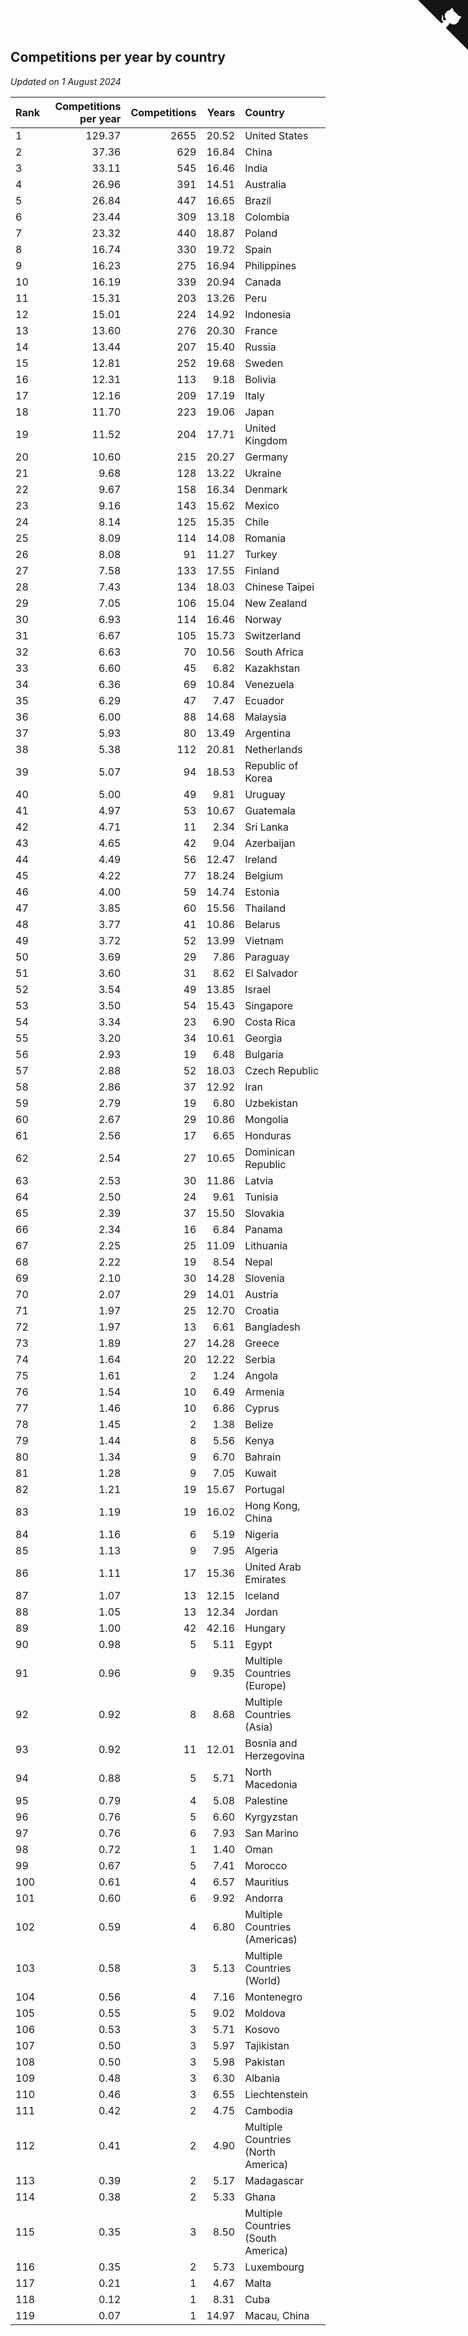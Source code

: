 ## Competitions per year by country

*Updated on  1 August 2024*

| Rank | Competitions per year | Competitions | Years | Country |
| :--- | ---: | ---: | ---: | :--- |
| 1 | 129.37 | 2655 | 20.52 | United States |
| 2 | 37.36 | 629 | 16.84 | China |
| 3 | 33.11 | 545 | 16.46 | India |
| 4 | 26.96 | 391 | 14.51 | Australia |
| 5 | 26.84 | 447 | 16.65 | Brazil |
| 6 | 23.44 | 309 | 13.18 | Colombia |
| 7 | 23.32 | 440 | 18.87 | Poland |
| 8 | 16.74 | 330 | 19.72 | Spain |
| 9 | 16.23 | 275 | 16.94 | Philippines |
| 10 | 16.19 | 339 | 20.94 | Canada |
| 11 | 15.31 | 203 | 13.26 | Peru |
| 12 | 15.01 | 224 | 14.92 | Indonesia |
| 13 | 13.60 | 276 | 20.30 | France |
| 14 | 13.44 | 207 | 15.40 | Russia |
| 15 | 12.81 | 252 | 19.68 | Sweden |
| 16 | 12.31 | 113 | 9.18 | Bolivia |
| 17 | 12.16 | 209 | 17.19 | Italy |
| 18 | 11.70 | 223 | 19.06 | Japan |
| 19 | 11.52 | 204 | 17.71 | United Kingdom |
| 20 | 10.60 | 215 | 20.27 | Germany |
| 21 | 9.68 | 128 | 13.22 | Ukraine |
| 22 | 9.67 | 158 | 16.34 | Denmark |
| 23 | 9.16 | 143 | 15.62 | Mexico |
| 24 | 8.14 | 125 | 15.35 | Chile |
| 25 | 8.09 | 114 | 14.08 | Romania |
| 26 | 8.08 | 91 | 11.27 | Turkey |
| 27 | 7.58 | 133 | 17.55 | Finland |
| 28 | 7.43 | 134 | 18.03 | Chinese Taipei |
| 29 | 7.05 | 106 | 15.04 | New Zealand |
| 30 | 6.93 | 114 | 16.46 | Norway |
| 31 | 6.67 | 105 | 15.73 | Switzerland |
| 32 | 6.63 | 70 | 10.56 | South Africa |
| 33 | 6.60 | 45 | 6.82 | Kazakhstan |
| 34 | 6.36 | 69 | 10.84 | Venezuela |
| 35 | 6.29 | 47 | 7.47 | Ecuador |
| 36 | 6.00 | 88 | 14.68 | Malaysia |
| 37 | 5.93 | 80 | 13.49 | Argentina |
| 38 | 5.38 | 112 | 20.81 | Netherlands |
| 39 | 5.07 | 94 | 18.53 | Republic of Korea |
| 40 | 5.00 | 49 | 9.81 | Uruguay |
| 41 | 4.97 | 53 | 10.67 | Guatemala |
| 42 | 4.71 | 11 | 2.34 | Sri Lanka |
| 43 | 4.65 | 42 | 9.04 | Azerbaijan |
| 44 | 4.49 | 56 | 12.47 | Ireland |
| 45 | 4.22 | 77 | 18.24 | Belgium |
| 46 | 4.00 | 59 | 14.74 | Estonia |
| 47 | 3.85 | 60 | 15.56 | Thailand |
| 48 | 3.77 | 41 | 10.86 | Belarus |
| 49 | 3.72 | 52 | 13.99 | Vietnam |
| 50 | 3.69 | 29 | 7.86 | Paraguay |
| 51 | 3.60 | 31 | 8.62 | El Salvador |
| 52 | 3.54 | 49 | 13.85 | Israel |
| 53 | 3.50 | 54 | 15.43 | Singapore |
| 54 | 3.34 | 23 | 6.90 | Costa Rica |
| 55 | 3.20 | 34 | 10.61 | Georgia |
| 56 | 2.93 | 19 | 6.48 | Bulgaria |
| 57 | 2.88 | 52 | 18.03 | Czech Republic |
| 58 | 2.86 | 37 | 12.92 | Iran |
| 59 | 2.79 | 19 | 6.80 | Uzbekistan |
| 60 | 2.67 | 29 | 10.86 | Mongolia |
| 61 | 2.56 | 17 | 6.65 | Honduras |
| 62 | 2.54 | 27 | 10.65 | Dominican Republic |
| 63 | 2.53 | 30 | 11.86 | Latvia |
| 64 | 2.50 | 24 | 9.61 | Tunisia |
| 65 | 2.39 | 37 | 15.50 | Slovakia |
| 66 | 2.34 | 16 | 6.84 | Panama |
| 67 | 2.25 | 25 | 11.09 | Lithuania |
| 68 | 2.22 | 19 | 8.54 | Nepal |
| 69 | 2.10 | 30 | 14.28 | Slovenia |
| 70 | 2.07 | 29 | 14.01 | Austria |
| 71 | 1.97 | 25 | 12.70 | Croatia |
| 72 | 1.97 | 13 | 6.61 | Bangladesh |
| 73 | 1.89 | 27 | 14.28 | Greece |
| 74 | 1.64 | 20 | 12.22 | Serbia |
| 75 | 1.61 | 2 | 1.24 | Angola |
| 76 | 1.54 | 10 | 6.49 | Armenia |
| 77 | 1.46 | 10 | 6.86 | Cyprus |
| 78 | 1.45 | 2 | 1.38 | Belize |
| 79 | 1.44 | 8 | 5.56 | Kenya |
| 80 | 1.34 | 9 | 6.70 | Bahrain |
| 81 | 1.28 | 9 | 7.05 | Kuwait |
| 82 | 1.21 | 19 | 15.67 | Portugal |
| 83 | 1.19 | 19 | 16.02 | Hong Kong, China |
| 84 | 1.16 | 6 | 5.19 | Nigeria |
| 85 | 1.13 | 9 | 7.95 | Algeria |
| 86 | 1.11 | 17 | 15.36 | United Arab Emirates |
| 87 | 1.07 | 13 | 12.15 | Iceland |
| 88 | 1.05 | 13 | 12.34 | Jordan |
| 89 | 1.00 | 42 | 42.16 | Hungary |
| 90 | 0.98 | 5 | 5.11 | Egypt |
| 91 | 0.96 | 9 | 9.35 | Multiple Countries (Europe) |
| 92 | 0.92 | 8 | 8.68 | Multiple Countries (Asia) |
| 93 | 0.92 | 11 | 12.01 | Bosnia and Herzegovina |
| 94 | 0.88 | 5 | 5.71 | North Macedonia |
| 95 | 0.79 | 4 | 5.08 | Palestine |
| 96 | 0.76 | 5 | 6.60 | Kyrgyzstan |
| 97 | 0.76 | 6 | 7.93 | San Marino |
| 98 | 0.72 | 1 | 1.40 | Oman |
| 99 | 0.67 | 5 | 7.41 | Morocco |
| 100 | 0.61 | 4 | 6.57 | Mauritius |
| 101 | 0.60 | 6 | 9.92 | Andorra |
| 102 | 0.59 | 4 | 6.80 | Multiple Countries (Americas) |
| 103 | 0.58 | 3 | 5.13 | Multiple Countries (World) |
| 104 | 0.56 | 4 | 7.16 | Montenegro |
| 105 | 0.55 | 5 | 9.02 | Moldova |
| 106 | 0.53 | 3 | 5.71 | Kosovo |
| 107 | 0.50 | 3 | 5.97 | Tajikistan |
| 108 | 0.50 | 3 | 5.98 | Pakistan |
| 109 | 0.48 | 3 | 6.30 | Albania |
| 110 | 0.46 | 3 | 6.55 | Liechtenstein |
| 111 | 0.42 | 2 | 4.75 | Cambodia |
| 112 | 0.41 | 2 | 4.90 | Multiple Countries (North America) |
| 113 | 0.39 | 2 | 5.17 | Madagascar |
| 114 | 0.38 | 2 | 5.33 | Ghana |
| 115 | 0.35 | 3 | 8.50 | Multiple Countries (South America) |
| 116 | 0.35 | 2 | 5.73 | Luxembourg |
| 117 | 0.21 | 1 | 4.67 | Malta |
| 118 | 0.12 | 1 | 8.31 | Cuba |
| 119 | 0.07 | 1 | 14.97 | Macau, China |


<a href="https://github.com/JustinTimeCuber/wca_statistics" class="github-corner" aria-label="View source on Github"><svg width="80" height="80" viewBox="0 0 250 250" style="fill:#151513; color:#fff; position: absolute; top: 0; border: 0; right: 0;" aria-hidden="true"><path d="M0,0 L115,115 L130,115 L142,142 L250,250 L250,0 Z"></path><path d="M128.3,109.0 C113.8,99.7 119.0,89.6 119.0,89.6 C122.0,82.7 120.5,78.6 120.5,78.6 C119.2,72.0 123.4,76.3 123.4,76.3 C127.3,80.9 125.5,87.3 125.5,87.3 C122.9,97.6 130.6,101.9 134.4,103.2" fill="currentColor" style="transform-origin: 130px 106px;" class="octo-arm"></path><path d="M115.0,115.0 C114.9,115.1 118.7,116.5 119.8,115.4 L133.7,101.6 C136.9,99.2 139.9,98.4 142.2,98.6 C133.8,88.0 127.5,74.4 143.8,58.0 C148.5,53.4 154.0,51.2 159.7,51.0 C160.3,49.4 163.2,43.6 171.4,40.1 C171.4,40.1 176.1,42.5 178.8,56.2 C183.1,58.6 187.2,61.8 190.9,65.4 C194.5,69.0 197.7,73.2 200.1,77.6 C213.8,80.2 216.3,84.9 216.3,84.9 C212.7,93.1 206.9,96.0 205.4,96.6 C205.1,102.4 203.0,107.8 198.3,112.5 C181.9,128.9 168.3,122.5 157.7,114.1 C157.9,116.9 156.7,120.9 152.7,124.9 L141.0,136.5 C139.8,137.7 141.6,141.9 141.8,141.8 Z" fill="currentColor" class="octo-body"></path></svg></a><style>.github-corner:hover .octo-arm{animation:octocat-wave 560ms ease-in-out}@keyframes octocat-wave{0%,100%{transform:rotate(0)}20%,60%{transform:rotate(-25deg)}40%,80%{transform:rotate(10deg)}}@media (max-width:500px){.github-corner:hover .octo-arm{animation:none}.github-corner .octo-arm{animation:octocat-wave 560ms ease-in-out}}</style>

